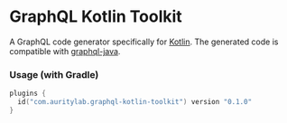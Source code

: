 # GraphQL Kotlin Toolkit
A GraphQL code generator specifically for [Kotlin](https://kotlinlang.org/). The generated code is compatible with [graphql-java](https://github.com/graphql-java/graphql-java).

### Usage (with Gradle)

```kotlin
plugins {
  id("com.auritylab.graphql-kotlin-toolkit") version "0.1.0"
}
